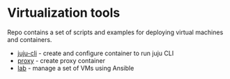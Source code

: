 # Virtualization tools

Repo contains a set of scripts and examples for deploying virtual machines and containers.

- [juju-cli](juju-cli/) - create and configure container to run juju CLI 
- [proxy](proxy/) - create proxy container
- [lab](infra-lab/) - manage a set of VMs using Ansible
